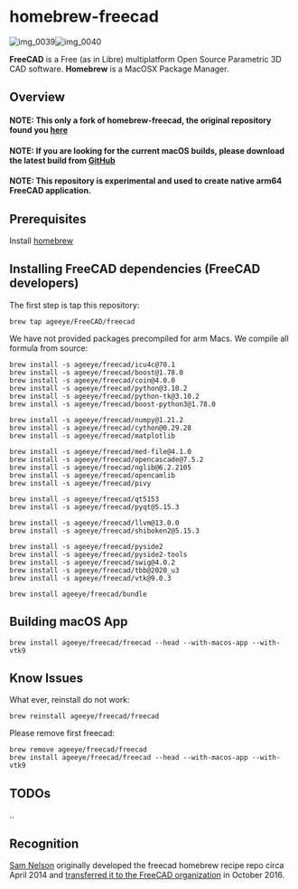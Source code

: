 # homebrew-freecad

![img_0039][img1]![img_0040][img2]

**FreeCAD** is a Free (as in Libre) multiplatform Open Source Parametric 3D CAD software.
**Homebrew** is a MacOSX Package Manager.

[img1]: <https://cloud.githubusercontent.com/assets/4140247/26723866/91e6a282-4764-11e7-9e3b-b8eb4fdc03f1.PNG>
[img2]: <https://cloud.githubusercontent.com/assets/4140247/26723951/f96fd95a-4764-11e7-96eb-4889cab6d246.PNG>

## Overview

#### NOTE: This only a fork of homebrew-freecad, the original repository found you [here](https://github.com/FreeCAD/homebrew-freecad)

#### NOTE: If you are looking for the current macOS builds, please download the latest build from [GitHub](https://github.com/FreeCAD/FreeCAD/releases)

#### NOTE: This repository is experimental and used to create native arm64 FreeCAD application.

## Prerequisites

Install [homebrew](http://brew.sh)

## Installing FreeCAD dependencies (FreeCAD developers)

The first step is tap this repository:

```
brew tap ageeye/FreeCAD/freecad
```

We have not provided packages precompiled for arm Macs. We compile all formula from source:

```
brew install -s ageeye/freecad/icu4c@70.1
brew install -s ageeye/freecad/boost@1.78.0
brew install -s ageeye/freecad/coin@4.0.0
brew install -s ageeye/freecad/python@3.10.2
brew install -s ageeye/freecad/python-tk@3.10.2
brew install -s ageeye/freecad/boost-python3@1.78.0
```

```
brew install -s ageeye/freecad/numpy@1.21.2
brew install -s ageeye/freecad/cython@0.29.28
brew install -s ageeye/freecad/matplotlib
```

```
brew install -s ageeye/freecad/med-file@4.1.0
brew install -s ageeye/freecad/opencascade@7.5.2
brew install -s ageeye/freecad/nglib@6.2.2105
brew install -s ageeye/freecad/opencamlib
brew install -s ageeye/freecad/pivy
```

```
brew install -s ageeye/freecad/qt5153
brew install -s ageeye/freecad/pyqt@5.15.3
```

```
brew install -s ageeye/freecad/llvm@13.0.0
brew install -s ageeye/freecad/shiboken2@5.15.3
```

```
brew install -s ageeye/freecad/pyside2
brew install -s ageeye/freecad/pyside2-tools
brew install -s ageeye/freecad/swig@4.0.2
brew install -s ageeye/freecad/tbb@2020_u3
brew install -s ageeye/freecad/vtk@9.0.3
```

```
brew install ageeye/freecad/bundle
```

## Building macOS App

```
brew install ageeye/freecad/freecad --head --with-macos-app --with-vtk9
```

## Know Issues

What ever, reinstall do not work:

```
brew reinstall ageeye/freecad/freecad
```

Please remove first freecad:

```
brew remove ageeye/freecad/freecad
brew install ageeye/freecad/freecad --head --with-macos-app --with-vtk9
```



## TODOs

..


## Recognition

[Sam Nelson](https://github.com/sanelson) originally developed the freecad homebrew recipe repo circa April 2014 
and [transferred it to the FreeCAD organization](https://github.com/FreeCAD/homebrew-freecad/issues/20) in October 2016.
